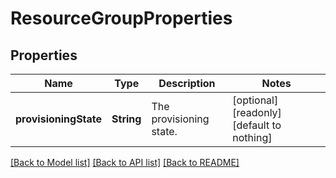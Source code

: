 # ResourceGroupProperties


## Properties
Name | Type | Description | Notes
------------ | ------------- | ------------- | -------------
**provisioningState** | **String** | The provisioning state.  | [optional] [readonly] [default to nothing]


[[Back to Model list]](../README.md#models) [[Back to API list]](../README.md#api-endpoints) [[Back to README]](../README.md)



